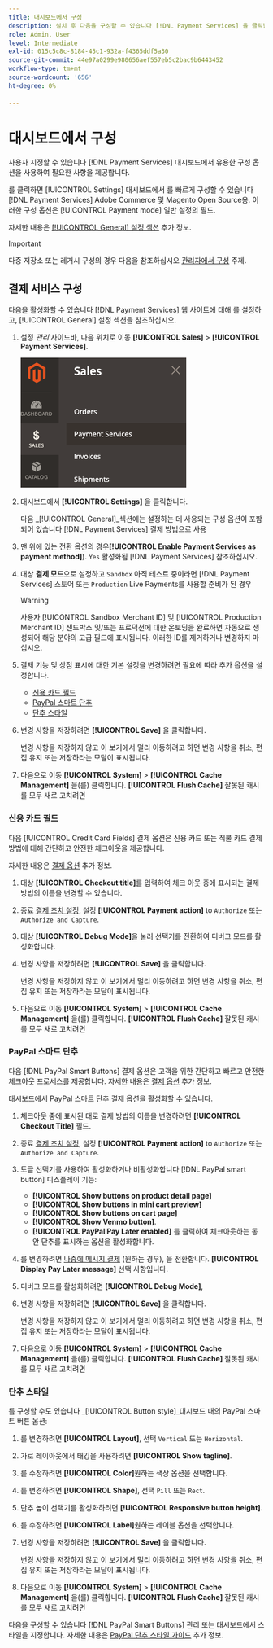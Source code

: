 ```yaml
---
title: 대시보드에서 구성
description: 설치 후 다음을 구성할 수 있습니다 [!DNL Payment Services] 을 클릭합니다.
role: Admin, User
level: Intermediate
exl-id: 015c5c8c-8184-45c1-932a-f4365ddf5a30
source-git-commit: 44e97a0299e980656aef557eb5c2bac9b6443452
workflow-type: tm+mt
source-wordcount: '656'
ht-degree: 0%

---
```


# 대시보드에서 구성

사용자 지정할 수 있습니다 [!DNL Payment Services] 대시보드에서 유용한 구성 옵션을 사용하여 필요한 사항을 제공합니다.

를 클릭하면 [!UICONTROL Settings] 대시보드에서 를 빠르게 구성할 수 있습니다 [!DNL Payment Services] Adobe Commerce 및 Magento Open Source용. 이러한 구성 옵션은 [!UICONTROL Payment mode] 일반 설정의 필드.

자세한 내용은 [[!UICONTROL General] 설정 섹션](#general-settings) 추가 정보.

>[!IMPORTANT]
>
> 다중 저장소 또는 레거시 구성의 경우 다음을 참조하십시오 [관리자에서 구성](configure-admin.md) 주제.

## 결제 서비스 구성

다음을 활성화할 수 있습니다 [!DNL Payment Services] 웹 사이트에 대해 를 설정하고, [!UICONTROL General] 설정 섹션을 참조하십시오.

1. 설정 _관리_ 사이드바, 다음 위치로 이동 **[!UICONTROL Sales]** > **[!UICONTROL Payment Services]**.

   ![대시보드 보기](assets/payment-services-menu-small.png)

1. 대시보드에서 **[!UICONTROL Settings]** 을 클릭합니다.

   다음 _[!UICONTROL General]_섹션에는 설정하는 데 사용되는 구성 옵션이 포함되어 있습니다 [!DNL Payment Services] 결제 방법으로 사용

1. 맨 위에 있는 전환 옵션의 경우&#x200B;**[!UICONTROL Enable Payment Services as payment method]**). `Yes` 활성화됨 [!DNL Payment Services] 참조하십시오.

1. 대상 **결제 모드**&#x200B;으로 설정하고 `Sandbox` 아직 테스트 중이라면 [!DNL Payment Services] 스토어 또는 `Production` Live Payments를 사용할 준비가 된 경우

   >[!WARNING]
   >
   >사용자 [!UICONTROL Sandbox Merchant ID] 및 [!UICONTROL Production Merchant ID] 샌드박스 및/또는 프로덕션에 대한 온보딩을 완료하면 자동으로 생성되어 해당 분야의 고급 필드에 표시됩니다. 이러한 ID를 제거하거나 변경하지 마십시오.

1. 결제 기능 및 상점 표시에 대한 기본 설정을 변경하려면 필요에 따라 추가 옵션을 설정합니다.

   - [신용 카드 필드](#credit-card-fields)
   - [PayPal 스마트 단추](#paypal-smart-buttons)
   - [단추 스타일](#button-style)

1. 변경 사항을 저장하려면 **[!UICONTROL Save]** 을 클릭합니다.

   변경 사항을 저장하지 않고 이 보기에서 멀리 이동하려고 하면 변경 사항을 취소, 편집 유지 또는 저장하라는 모달이 표시됩니다.

1. 다음으로 이동 **[!UICONTROL System]** > **[!UICONTROL Cache Management]** 을(를) 클릭합니다. **[!UICONTROL Flush Cache]** 잘못된 캐시를 모두 새로 고치려면

### 신용 카드 필드

다음 [!UICONTROL Credit Card Fields] 결제 옵션은 신용 카드 또는 직불 카드 결제 방법에 대해 간단하고 안전한 체크아웃을 제공합니다.

자세한 내용은 [결제 옵션](payments-options.md#paypal-smart-buttons) 추가 정보.

1. 대상 **[!UICONTROL Checkout title]**&#x200B;를 입력하여 체크 아웃 중에 표시되는 결제 방법의 이름을 변경할 수 있습니다.
1. 종료 [결제 조치 설정](production.md#set-payment-services-as-payment-method), 설정 **[!UICONTROL Payment action]** to `Authorize` 또는 `Authorize and Capture`.
1. 대상 **[!UICONTROL Debug Mode]**&#x200B;을 눌러 선택기를 전환하여 디버그 모드를 활성화합니다.
1. 변경 사항을 저장하려면 **[!UICONTROL Save]** 을 클릭합니다.

   변경 사항을 저장하지 않고 이 보기에서 멀리 이동하려고 하면 변경 사항을 취소, 편집 유지 또는 저장하라는 모달이 표시됩니다.

1. 다음으로 이동 **[!UICONTROL System]** > **[!UICONTROL Cache Management]** 을(를) 클릭합니다. **[!UICONTROL Flush Cache]** 잘못된 캐시를 모두 새로 고치려면

### PayPal 스마트 단추

다음 [!DNL PayPal Smart Buttons] 결제 옵션은 고객을 위한 간단하고 빠르고 안전한 체크아웃 프로세스를 제공합니다. 자세한 내용은 [결제 옵션](payments-options.md#paypal-smart-buttons) 추가 정보.

대시보드에서 PayPal 스마트 단추 결제 옵션을 활성화할 수 있습니다.

1. 체크아웃 중에 표시된 대로 결제 방법의 이름을 변경하려면 **[!UICONTROL Checkout Title]** 필드.
1. 종료 [결제 조치 설정](production.md#set-payment-services-as-payment-method), 설정 **[!UICONTROL Payment action]** to `Authorize` 또는 `Authorize and Capture`.
1. 토글 선택기를 사용하여 활성화하거나 비활성화합니다 [!DNL PayPal smart button] 디스플레이 기능:
   - **[!UICONTROL Show buttons on product detail page]**
   - **[!UICONTROL Show buttons in mini cart preview]**
   - **[!UICONTROL Show buttons on cart page]**
   - **[!UICONTROL Show Venmo button]**.
   - **[!UICONTROL PayPal Pay Later enabled]** 를 클릭하여 체크아웃하는 동안 단추를 표시하는 옵션을 활성화합니다.

1. 를 변경하려면 [나중에 메시지 결제](payments-options.md#pay-later-button) (원하는 경우), 을 전환합니다. **[!UICONTROL Display Pay Later message]** 선택 사항입니다.
1. 디버그 모드를 활성화하려면 **[!UICONTROL Debug Mode]**,
1. 변경 사항을 저장하려면 **[!UICONTROL Save]** 을 클릭합니다.

   변경 사항을 저장하지 않고 이 보기에서 멀리 이동하려고 하면 변경 사항을 취소, 편집 유지 또는 저장하라는 모달이 표시됩니다.

1. 다음으로 이동 **[!UICONTROL System]** > **[!UICONTROL Cache Management]** 을(를) 클릭합니다. **[!UICONTROL Flush Cache]** 잘못된 캐시를 모두 새로 고치려면

### 단추 스타일

를 구성할 수도 있습니다 _[!UICONTROL Button style]_대시보드 내의 PayPal 스마트 버튼 옵션:

1. 를 변경하려면 **[!UICONTROL Layout]**, 선택 `Vertical` 또는 `Horizontal`.
1. 가로 레이아웃에서 태깅을 사용하려면 **[!UICONTROL Show tagline]**.
1. 를 수정하려면 **[!UICONTROL Color]**&#x200B;원하는 색상 옵션을 선택합니다.
1. 를 변경하려면 **[!UICONTROL Shape]**, 선택 `Pill` 또는 `Rect`.
1. 단추 높이 선택기를 활성화하려면 **[!UICONTROL Responsive button height]**.
1. 를 수정하려면 **[!UICONTROL Label]**&#x200B;원하는 레이블 옵션을 선택합니다.
1. 변경 사항을 저장하려면 **[!UICONTROL Save]** 을 클릭합니다.

   변경 사항을 저장하지 않고 이 보기에서 멀리 이동하려고 하면 변경 사항을 취소, 편집 유지 또는 저장하라는 모달이 표시됩니다.

1. 다음으로 이동 **[!UICONTROL System]** > **[!UICONTROL Cache Management]** 을(를) 클릭합니다. **[!UICONTROL Flush Cache]** 잘못된 캐시를 모두 새로 고치려면

다음을 구성할 수 있습니다 [!DNL PayPal Smart Buttons] 관리 또는 대시보드에서 스타일을 지정합니다. 자세한 내용은 [PayPal 단추 스타일 가이드](https://developer.paypal.com/docs/checkout/standard/customize/buttons-style-guide/) 추가 정보.
